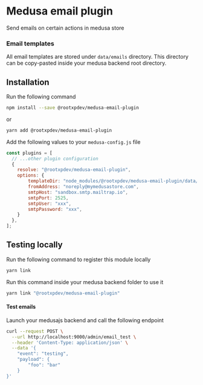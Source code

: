 # Medusa email plugin

Send emails on certain actions in medusa store

### Email templates

All email templates are stored under `data/emails` directory. This directory can be copy-pasted inside your medusa backend root directory.


## Installation

Run the following command

```bash
npm install --save @rootxpdev/medusa-email-plugin
```
or

```bash
yarn add @rootxpdev/medusa-email-plugin
```

Add the following values to your `medusa-config.js` file

```javascript
const plugins = [
  // ...other plugin configuration
  {
    resolve: "@rootxpdev/medusa-email-plugin",
    options: {
        templateDir: "node_modules/@rootxpdev/medusa-email-plugin/data/emails",
        fromAddress: "noreply@mymedusastore.com",
        smtpHost: "sandbox.smtp.mailtrap.io",
        smtpPort: 2525,
        smtpUser: "xxx",
        smtpPassword: "xxx",
    }
  },
];
```

## Testing locally

Run the following command to register this module locally

```bash
yarn link
```

Run this command inside your medusa backend folder to use it
```bash
yarn link "@rootxpdev/medusa-email-plugin"
```

#### Test emails

Launch your medusajs backend and call the following endpoint

```bash
curl --request POST \
  --url http://localhost:9000/admin/email_test \
  --header 'Content-Type: application/json' \
  --data '{
	"event": "testing",
	"payload": {
		"foo": "bar"
	}
}'
```
